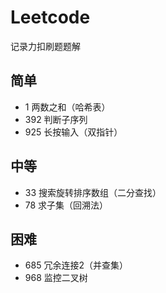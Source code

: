 # Leetcode
记录力扣刷题题解

## 简单
- 1 两数之和（哈希表）
- 392 判断子序列
- 925 长按输入（双指针）
## 中等
- 33 搜索旋转排序数组（二分查找）
- 78 求子集（回溯法）
## 困难
- 685 冗余连接2（并查集）
- 968 监控二叉树
